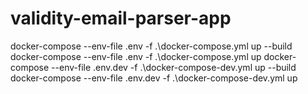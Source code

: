 # validity-email-parser-app
docker-compose --env-file .env -f .\docker-compose.yml up --build
docker-compose --env-file .env -f .\docker-compose.yml up
docker-compose --env-file .env.dev -f .\docker-compose-dev.yml up --build
docker-compose --env-file .env.dev -f .\docker-compose-dev.yml up
